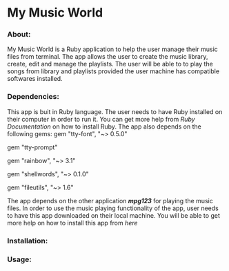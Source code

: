 # My Music World

### About:
My Music World is a Ruby application to help the user manage their music files from terminal. The app allows the user to create the music library, create, edit and manage the playlists. The user will be able to to play the songs from library and playlists provided the user machine has compatible softwares installed. 

### Dependencies:
This app is buit in Ruby language. The user needs to have Ruby installed on their computer in order to run it. You can get more help from *Ruby Documentation* on how to install Ruby.
The app also depends on the following gems: 
gem "tty-font", "~> 0.5.0"

gem "tty-prompt"

gem "rainbow", "~> 3.1"

gem "shellwords", "~> 0.1.0"

gem "fileutils", "~> 1.6"

The app depends on the other application ***mpg123*** for playing the music files. In order to use the music playing functionality of the app, user needs to have this app downloaded on their local machine. You will be able to get more help on how to install this app from *here*


### Installation:

### Usage: